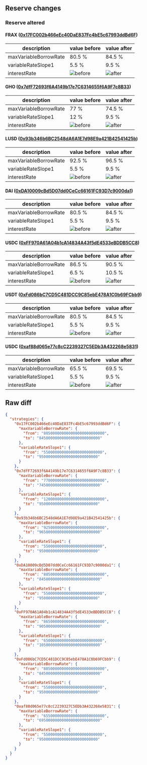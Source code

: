 ## Reserve changes

### Reserve altered

#### FRAX ([0x17FC002b466eEc40DaE837Fc4bE5c67993ddBd6F](https://arbiscan.io/address/0x17FC002b466eEc40DaE837Fc4bE5c67993ddBd6F))

| description | value before | value after |
| --- | --- | --- |
| maxVariableBorrowRate | 80.5 % | 84.5 % |
| variableRateSlope1 | 5.5 % | 9.5 % |
| interestRate | ![before](https://dash.onaave.com/api/static?variableRateSlope1=55000000000000000000000000&variableRateSlope2=750000000000000000000000000&optimalUsageRatio=900000000000000000000000000&baseVariableBorrowRate=0&maxVariableBorrowRate=805000000000000000000000000) | ![after](https://dash.onaave.com/api/static?variableRateSlope1=95000000000000000000000000&variableRateSlope2=750000000000000000000000000&optimalUsageRatio=900000000000000000000000000&baseVariableBorrowRate=0&maxVariableBorrowRate=845000000000000000000000000) |

#### GHO ([0x7dfF72693f6A4149b17e7C6314655f6A9F7c8B33](https://arbiscan.io/address/0x7dfF72693f6A4149b17e7C6314655f6A9F7c8B33))

| description | value before | value after |
| --- | --- | --- |
| maxVariableBorrowRate | 77 % | 74.5 % |
| variableRateSlope1 | 12 % | 9.5 % |
| interestRate | ![before](https://dash.onaave.com/api/static?variableRateSlope1=120000000000000000000000000&variableRateSlope2=650000000000000000000000000&optimalUsageRatio=900000000000000000000000000&baseVariableBorrowRate=0&maxVariableBorrowRate=770000000000000000000000000) | ![after](https://dash.onaave.com/api/static?variableRateSlope1=95000000000000000000000000&variableRateSlope2=650000000000000000000000000&optimalUsageRatio=900000000000000000000000000&baseVariableBorrowRate=0&maxVariableBorrowRate=745000000000000000000000000) |

#### LUSD ([0x93b346b6BC2548dA6A1E7d98E9a421B42541425b](https://arbiscan.io/address/0x93b346b6BC2548dA6A1E7d98E9a421B42541425b))

| description | value before | value after |
| --- | --- | --- |
| maxVariableBorrowRate | 92.5 % | 96.5 % |
| variableRateSlope1 | 5.5 % | 9.5 % |
| interestRate | ![before](https://dash.onaave.com/api/static?variableRateSlope1=55000000000000000000000000&variableRateSlope2=870000000000000000000000000&optimalUsageRatio=800000000000000000000000000&baseVariableBorrowRate=0&maxVariableBorrowRate=925000000000000000000000000) | ![after](https://dash.onaave.com/api/static?variableRateSlope1=95000000000000000000000000&variableRateSlope2=870000000000000000000000000&optimalUsageRatio=800000000000000000000000000&baseVariableBorrowRate=0&maxVariableBorrowRate=965000000000000000000000000) |

#### DAI ([0xDA10009cBd5D07dd0CeCc66161FC93D7c9000da1](https://arbiscan.io/address/0xDA10009cBd5D07dd0CeCc66161FC93D7c9000da1))

| description | value before | value after |
| --- | --- | --- |
| maxVariableBorrowRate | 80.5 % | 84.5 % |
| variableRateSlope1 | 5.5 % | 9.5 % |
| interestRate | ![before](https://dash.onaave.com/api/static?variableRateSlope1=55000000000000000000000000&variableRateSlope2=750000000000000000000000000&optimalUsageRatio=900000000000000000000000000&baseVariableBorrowRate=0&maxVariableBorrowRate=805000000000000000000000000) | ![after](https://dash.onaave.com/api/static?variableRateSlope1=95000000000000000000000000&variableRateSlope2=750000000000000000000000000&optimalUsageRatio=900000000000000000000000000&baseVariableBorrowRate=0&maxVariableBorrowRate=845000000000000000000000000) |

#### USDC ([0xFF970A61A04b1cA14834A43f5dE4533eBDDB5CC8](https://arbiscan.io/address/0xFF970A61A04b1cA14834A43f5dE4533eBDDB5CC8))

| description | value before | value after |
| --- | --- | --- |
| maxVariableBorrowRate | 86.5 % | 90.5 % |
| variableRateSlope1 | 6.5 % | 10.5 % |
| interestRate | ![before](https://dash.onaave.com/api/static?variableRateSlope1=65000000000000000000000000&variableRateSlope2=800000000000000000000000000&optimalUsageRatio=900000000000000000000000000&baseVariableBorrowRate=0&maxVariableBorrowRate=865000000000000000000000000) | ![after](https://dash.onaave.com/api/static?variableRateSlope1=105000000000000000000000000&variableRateSlope2=800000000000000000000000000&optimalUsageRatio=900000000000000000000000000&baseVariableBorrowRate=0&maxVariableBorrowRate=905000000000000000000000000) |

#### USDT ([0xFd086bC7CD5C481DCC9C85ebE478A1C0b69FCbb9](https://arbiscan.io/address/0xFd086bC7CD5C481DCC9C85ebE478A1C0b69FCbb9))

| description | value before | value after |
| --- | --- | --- |
| maxVariableBorrowRate | 80.5 % | 84.5 % |
| variableRateSlope1 | 5.5 % | 9.5 % |
| interestRate | ![before](https://dash.onaave.com/api/static?variableRateSlope1=55000000000000000000000000&variableRateSlope2=750000000000000000000000000&optimalUsageRatio=900000000000000000000000000&baseVariableBorrowRate=0&maxVariableBorrowRate=805000000000000000000000000) | ![after](https://dash.onaave.com/api/static?variableRateSlope1=95000000000000000000000000&variableRateSlope2=750000000000000000000000000&optimalUsageRatio=900000000000000000000000000&baseVariableBorrowRate=0&maxVariableBorrowRate=845000000000000000000000000) |

#### USDC ([0xaf88d065e77c8cC2239327C5EDb3A432268e5831](https://arbiscan.io/address/0xaf88d065e77c8cC2239327C5EDb3A432268e5831))

| description | value before | value after |
| --- | --- | --- |
| maxVariableBorrowRate | 65.5 % | 69.5 % |
| variableRateSlope1 | 5.5 % | 9.5 % |
| interestRate | ![before](https://dash.onaave.com/api/static?variableRateSlope1=55000000000000000000000000&variableRateSlope2=600000000000000000000000000&optimalUsageRatio=900000000000000000000000000&baseVariableBorrowRate=0&maxVariableBorrowRate=655000000000000000000000000) | ![after](https://dash.onaave.com/api/static?variableRateSlope1=95000000000000000000000000&variableRateSlope2=600000000000000000000000000&optimalUsageRatio=900000000000000000000000000&baseVariableBorrowRate=0&maxVariableBorrowRate=695000000000000000000000000) |

## Raw diff

```json
{
  "strategies": {
    "0x17FC002b466eEc40DaE837Fc4bE5c67993ddBd6F": {
      "maxVariableBorrowRate": {
        "from": "805000000000000000000000000",
        "to": "845000000000000000000000000"
      },
      "variableRateSlope1": {
        "from": "55000000000000000000000000",
        "to": "95000000000000000000000000"
      }
    },
    "0x7dfF72693f6A4149b17e7C6314655f6A9F7c8B33": {
      "maxVariableBorrowRate": {
        "from": "770000000000000000000000000",
        "to": "745000000000000000000000000"
      },
      "variableRateSlope1": {
        "from": "120000000000000000000000000",
        "to": "95000000000000000000000000"
      }
    },
    "0x93b346b6BC2548dA6A1E7d98E9a421B42541425b": {
      "maxVariableBorrowRate": {
        "from": "925000000000000000000000000",
        "to": "965000000000000000000000000"
      },
      "variableRateSlope1": {
        "from": "55000000000000000000000000",
        "to": "95000000000000000000000000"
      }
    },
    "0xDA10009cBd5D07dd0CeCc66161FC93D7c9000da1": {
      "maxVariableBorrowRate": {
        "from": "805000000000000000000000000",
        "to": "845000000000000000000000000"
      },
      "variableRateSlope1": {
        "from": "55000000000000000000000000",
        "to": "95000000000000000000000000"
      }
    },
    "0xFF970A61A04b1cA14834A43f5dE4533eBDDB5CC8": {
      "maxVariableBorrowRate": {
        "from": "865000000000000000000000000",
        "to": "905000000000000000000000000"
      },
      "variableRateSlope1": {
        "from": "65000000000000000000000000",
        "to": "105000000000000000000000000"
      }
    },
    "0xFd086bC7CD5C481DCC9C85ebE478A1C0b69FCbb9": {
      "maxVariableBorrowRate": {
        "from": "805000000000000000000000000",
        "to": "845000000000000000000000000"
      },
      "variableRateSlope1": {
        "from": "55000000000000000000000000",
        "to": "95000000000000000000000000"
      }
    },
    "0xaf88d065e77c8cC2239327C5EDb3A432268e5831": {
      "maxVariableBorrowRate": {
        "from": "655000000000000000000000000",
        "to": "695000000000000000000000000"
      },
      "variableRateSlope1": {
        "from": "55000000000000000000000000",
        "to": "95000000000000000000000000"
      }
    }
  }
}
```